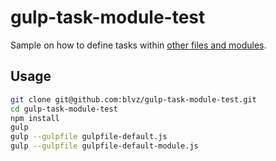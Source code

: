 # gulp-task-module-test

Sample on how to define tasks within [other files and modules](https://github.com/gulpjs/gulp/issues/900#issuecomment-73871653).

## Usage

```bash
git clone git@github.com:blvz/gulp-task-module-test.git
cd gulp-task-module-test
npm install
gulp
gulp --gulpfile gulpfile-default.js
gulp --gulpfile gulpfile-default-module.js
```
